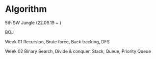 # Algorithm
 5th SW Jungle (22.09.19 ~ )

 BOJ
 
 Week 01
  Recursion, Brute force, Back tracking, DFS
 
 Week 02
  Binary Search, Divide & conquer, Stack, Queue, Priority Queue
